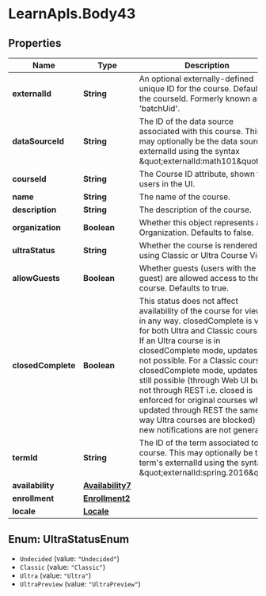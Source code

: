 # LearnApIs.Body43

## Properties
Name | Type | Description | Notes
------------ | ------------- | ------------- | -------------
**externalId** | **String** | An optional externally-defined unique ID for the course. Defaults to the courseId.  Formerly known as &#x27;batchUid&#x27;. | [optional] 
**dataSourceId** | **String** | The ID of the data source associated with this course. This may optionally be the data source&#x27;s externalId using the syntax \&quot;externalId:math101\&quot;. | [optional] 
**courseId** | **String** | The Course ID attribute, shown to users in the UI. | 
**name** | **String** | The name of the course. | 
**description** | **String** | The description of the course. | [optional] 
**organization** | **Boolean** | Whether this object represents an Organization. Defaults to false. | [optional] 
**ultraStatus** | **String** | Whether the course is rendered using Classic or Ultra Course View.   | Type      | Description  | --------- | --------- | | Undecided | The ultra status is not decided. | | Classic | The course is decided as classic. | | Ultra | The course is decided as ultra | | UltraPreview | The course is currently in Ultra mode but during the preview state where it may still be reverted via a Restore to the classic state |  | [optional] 
**allowGuests** | **Boolean** | Whether guests (users with the role guest) are allowed access to the course. Defaults to true. | [optional] 
**closedComplete** | **Boolean** | This status does not affect availability of the course for viewing in any way. closedComplete is valid for both Ultra and Classic courses. If an Ultra course is in closedComplete mode, updates are not possible. For a Classic course in closedComplete mode, updates are still possible (through Web UI but not through REST i.e. closed is enforced for original courses when updated through REST the same way Ultra courses are blocked) but new notifications are not generated. | [optional] 
**termId** | **String** | The ID of the term associated to this course. This may optionally be the term&#x27;s externalId using the syntax \&quot;externalId:spring.2016\&quot;. | [optional] 
**availability** | [**Availability7**](Availability7.md) |  | [optional] 
**enrollment** | [**Enrollment2**](Enrollment2.md) |  | [optional] 
**locale** | [**Locale**](Locale.md) |  | [optional] 

<a name="UltraStatusEnum"></a>
## Enum: UltraStatusEnum

* `Undecided` (value: `"Undecided"`)
* `Classic` (value: `"Classic"`)
* `Ultra` (value: `"Ultra"`)
* `UltraPreview` (value: `"UltraPreview"`)

